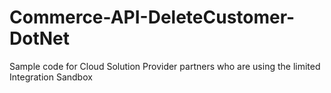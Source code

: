 # Commerce-API-DeleteCustomer-DotNet
Sample code for Cloud Solution Provider partners who are using the limited Integration Sandbox
